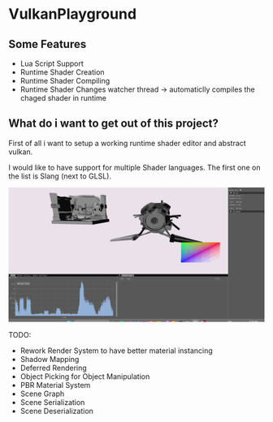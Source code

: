 # VulkanPlayground
## Some Features
- Lua Script Support
- Runtime Shader Creation
- Runtime Shader Compiling
- Runtime Shader Changes watcher thread -> automaticlly compiles the chaged shader in runtime

## What do i want to get out of this project?
First of all i want to setup a working runtime shader editor and abstract vulkan.

I would like to have support for multiple Shader languages. The first one on the list is Slang (next to GLSL).

![HotShaderReload](HotShaderReload.gif)

TODO:
- Rework Render System to have better material instancing
- Shadow Mapping
- Deferred Rendering
- Object Picking for Object Manipulation
- PBR Material System
- Scene Graph
- Scene Serialization
- Scene Deserialization